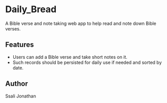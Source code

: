 # Daily_Bread
A Bible verse and note taking web app to help read and note down Bible verses.



## Features
- Users can add a Bible verse and take short notes on it.
- Such records should be persisted for daily use if needed and sorted by date.


## Author
Ssali Jonathan